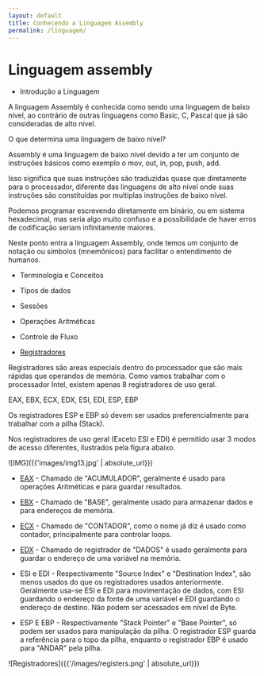 ```yaml
---
layout: default
title: Conhecendo a Linguagem Assembly
permalink: /linguagem/
---
```


# Linguagem assembly

* Introdução a Linguagem

A linguagem Assembly é conhecida como sendo uma linguagem de baixo nível, ao contrário de outras linguagens como Basic, C, Pascal que já são consideradas de alto nível.

O que determina uma linguagem de baixo nível?

Assembly é uma linguagem de baixo nível devido a ter um conjunto de instruções básicos como exemplo o mov, out, in, pop, push, add.

Isso significa que suas instruções são traduzidas quase que diretamente para o processador, diferente das linguagens de alto nível onde suas instruções são constituídas por multiplas instruções de baixo nível.

Podemos programar escrevendo diretamente em binário, ou em sistema hexadecimal, mas seria algo muito confuso e a possibilidade de haver erros de codificação seriam infinitamente maiores.

Neste ponto entra a linguagem Assembly, onde temos um conjunto de notação ou símbolos (mnemônicos) para facilitar o entendimento de humanos.

* Terminologia e Conceitos

* Tipos de dados

* Sessões

* Operações Aritméticas

* Controle de Fluxo

* [Registradores](#registradores)

Registradores são areas especiais dentro do processador que são mais rápidas que operandos de memória.
Como vamos trabalhar com o processador Intel, existem apenas 8 registradores de uso geral.

EAX, EBX, ECX, EDX, ESI, EDI, ESP, EBP

Os registradores ESP e EBP só devem ser usados preferencialmente para trabalhar com a pilha (Stack).

Nos registradores de uso geral (Exceto ESI e EDI) é permitido usar 3 modos de acesso diferentes, ilustrados pela figura abaixo.


![IMG]({{'images/img13.jpg' | absolute_url}})

* [EAX](#EAX) - Chamado de "ACUMULADOR", geralmente é usado para operações Aritméticas e para guardar resultados.
* [EBX](#EBX) - Chamado de "BASE", geralmente usado para armazenar dados e para endereços de memória.
* [ECX](#ECX) - Chamado de "CONTADOR", como o nome já diz é usado como contador, principalmente para controlar loops.
* [EDX](#EDX) - Chamado de registrador de "DADOS" é usado geralmente para guardar o endereço de uma variável na memória.

* ESI e EDI - Respectivamente "Source Index" e "Destination Index", são menos usados do que os registradores usados anteriormente.
Geralmente usa-se ESI e EDI para movimentação de dados, com ESI guardando o endereço da fonte de uma variável e EDI guardando o endereço de destino. Não podem ser acessados em nível de Byte.

* ESP E EBP - Respectivamente "Stack Pointer" e "Base Pointer", só podem ser usados para manipulação da pilha. O registrador ESP guarda a referência para o topo da pilha, enquanto o registrador EBP é usado para "ANDAR" pela pilha.

![Registradores]({{'/images/registers.png' | absolute_url}})
